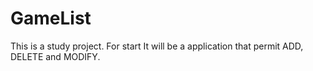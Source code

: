 # GameList
This is a study project. For start It will be a application that permit ADD, DELETE and MODIFY. 
